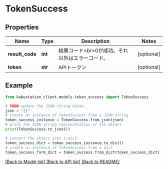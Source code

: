 # TokenSuccess


## Properties

Name | Type | Description | Notes
------------ | ------------- | ------------- | -------------
**result_code** | **int** | 結果コード&lt;br&gt;0が成功。それ以外はエラーコード。 | [optional] 
**token** | **str** | APIトークン | [optional] 

## Example

```python
from kabustation_client.models.token_success import TokenSuccess

# TODO update the JSON string below
json = "{}"
# create an instance of TokenSuccess from a JSON string
token_success_instance = TokenSuccess.from_json(json)
# print the JSON string representation of the object
print(TokenSuccess.to_json())

# convert the object into a dict
token_success_dict = token_success_instance.to_dict()
# create an instance of TokenSuccess from a dict
token_success_form_dict = token_success.from_dict(token_success_dict)
```
[[Back to Model list]](../README.md#documentation-for-models) [[Back to API list]](../README.md#documentation-for-api-endpoints) [[Back to README]](../README.md)


